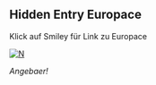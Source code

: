## Hidden Entry Europace
Klick auf Smiley für Link zu Europace

[![N](https://www.brandeins.de/pictures/W1siZiIsIjIwMTgvMDgvMjkvMXBvdW1vZ3pzNl9HZW5lcmF0aW9uX1pfMDIuanBnIl0sWyJwIiwidGh1bWIiLCIxMjAweDgwMFx1MDAzZSJdLFsicCIsImVuY29kZSIsImpwZWciLCItcXVhbGl0eSA4NSJdXQ/Generation%20Z%2002.jpeg?fixed_ratio=false&sha=d50b869b6fe0641b)](http://www.europace2.de)

*Angebaer!*
